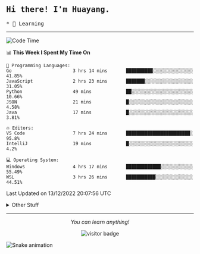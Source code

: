 <h2>
    <samp>Hi there! I'm Huayang.</samp>
</h2>
<p>
    <samp>
        * 🧐 Learning
    </samp>
</p>



<hr>


<!--START_SECTION:waka-->
![Code Time](http://img.shields.io/badge/Code%20Time-278%20hrs%2037%20mins-blue)

📊 **This Week I Spent My Time On** 

```text
💬 Programming Languages: 
Go                       3 hrs 14 mins       ██████████░░░░░░░░░░░░░░░   41.85% 
JavaScript               2 hrs 23 mins       ███████░░░░░░░░░░░░░░░░░░   31.05% 
Python                   49 mins             ██░░░░░░░░░░░░░░░░░░░░░░░   10.66% 
JSON                     21 mins             █░░░░░░░░░░░░░░░░░░░░░░░░   4.58% 
Java                     17 mins             █░░░░░░░░░░░░░░░░░░░░░░░░   3.81%

🔥 Editors: 
VS Code                  7 hrs 24 mins       ████████████████████████░   95.8% 
IntelliJ                 19 mins             █░░░░░░░░░░░░░░░░░░░░░░░░   4.2%

💻 Operating System: 
Windows                  4 hrs 17 mins       █████████████░░░░░░░░░░░░   55.49% 
WSL                      3 hrs 26 mins       ███████████░░░░░░░░░░░░░░   44.51%

```


 Last Updated on 13/12/2022 20:07:56 UTC
<!--END_SECTION:waka-->


<details>
  <summary>Other Stuff</summary>
  <br />
<!--   
  <p align="left">
    <img height="180em" src="https://github-readme-streak-stats.herokuapp.com/?user=GuillaumeFalourd" />
    
  </p> -->

  * 🏆 Some GitHub statistical reports:
  
  <img width="100%" src="https://github-profile-trophy.vercel.app/?username=xmchxup&column=7">
  <p align="left">  
    <img height="180em" src="https://github-readme-stats.vercel.app/api?username=xmchxup&hide_border=true&show_icons=true&include_all_commits=true&bg_color=0,EC6C6C,FFD479,FFFC79,73FA79&theme=graywhite&locale=en" />
    <img height="180em" src="https://github-readme-stats.vercel.app/api/top-langs/?username=xmchxup&hide=css,scss,html&langs_count=8&hide_border=true&layout=compact&bg_color=0,73FA79,73FDFF,D783FF&theme=graywhite&locale=en" />
  </p>
  
  <img width="100%" src="https://github-profile-summary-cards.vercel.app/api/cards/profile-details?username=xmchxup&theme=github" />
 
</a>
</details>
<hr>
<p align="center">
    <i>You can learn anything!</i>
    <p align="center">
        <img src="https://visitor-badge.laobi.icu/badge?page_id=xmchxup" alt="visitor badge"/>       
    </p>
</p>

![Snake animation](https://github.com/XmchxUp/XmchxUp/blob/output/github-contribution-grid-snake.gif)


